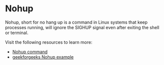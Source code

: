 # Nohup

Nohup, short for no hang up is a command in Linux systems that keep processes running, will ignore the SIGHUP signal even after exiting the shell or terminal.

Visit the following resources to learn more:

- [Nohup command](https://www.digitalocean.com/community/tutorials/nohup-command-in-linux)
- [geekforgeeks Nohup example](https://www.geeksforgeeks.org/nohup-command-in-linux-with-examples/)
